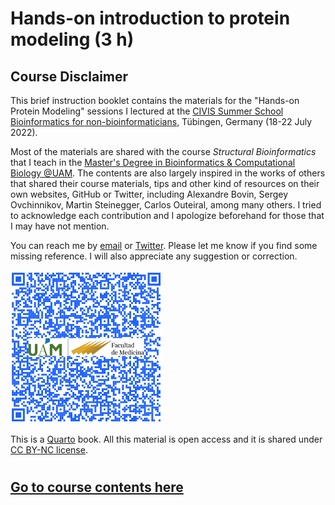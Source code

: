 # Hands-on introduction to protein modeling (3 h)


## Course Disclaimer

This brief instruction booklet contains the materials for the "Hands-on Protein Modeling" sessions I lectured at the [CIVIS Summer School Bioinformatics for non-bioinformaticians](https://civis.eu/en/civis-courses/bioinformatics-for-non-bioinformaticians-computational-analyses-in-health-and-life-sciences), Tübingen, Germany (18-22 July 2022).

Most of the materials are shared with the course *Structural Bioinformatics* that I teach in the [Master's Degree in Bioinformatics & Computational Biology \@UAM](https://www-uam-es.translate.goog/Medicina/MasterBioinformaticaBiologiaComputacional/1446820907497.htm?language=es&nodepath=M?ster+Universitario+en+Bioinform?tica+y+Biolog?a+Computacional&_x_tr_sl=es&_x_tr_tl=en&_x_tr_hl=es&_x_tr_pto=wapp). The contents are also largely inspired in the works of others that shared their course materials, tips and other kind of resources on their own websites, GitHub or Twitter, including Alexandre Bovin, Sergey Ovchinnikov, Martin Steinegger, Carlos Outeiral, among many others. I tried to acknowledge each contribution and I apologize beforehand for those that I may have not mention.

You can reach me by [email](mailto::modesto.redrejo@uam.es) or [Twitter](https://twitter.com/mredrejo "Twitter"). Please let me know if you find some missing reference. I will also appreciate any suggestion or correction.

[![Link to the website of the Master's Degree in Bioinformatics & Computational Biology at UAM](pics/QR_master.png "Master's Degree in Bioinformatics & Computational Biology")](https://www-uam-es.translate.goog/Medicina/MasterBioinformaticaBiologiaComputacional/1446820907497.htm?language=es&nodepath=M?ster+Universitario+en+Bioinform?tica+y+Biolog?a+Computacional&_x_tr_sl=es&_x_tr_tl=en&_x_tr_hl=es&_x_tr_pto=wapp)

This is a [Quarto](https://quarto.org/docs/books "Quarto") book. All this material is open access and it is shared under [CC BY-NC license](https://creativecommons.org/licenses/by-nc/2.0/ "CC BY-NC license").

#
## [Go to course contents here](/<handson2022>/_book/index.html)
